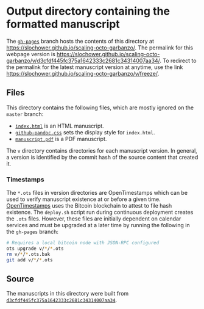 # Output directory containing the formatted manuscript

The [`gh-pages`](https://github.com/slochower/scaling-octo-garbanzo/tree/gh-pages) branch hosts the contents of this directory at https://slochower.github.io/scaling-octo-garbanzo/.
The permalink for this webpage version is https://slochower.github.io/scaling-octo-garbanzo/v/d3cfdf445fc375a1642333c2681c34314007aa34/.
To redirect to the permalink for the latest manuscript version at anytime, use the link https://slochower.github.io/scaling-octo-garbanzo/v/freeze/.

## Files

This directory contains the following files, which are mostly ignored on the `master` branch:

+ [`index.html`](index.html) is an HTML manuscript.
+ [`github-pandoc.css`](github-pandoc.css) sets the display style for `index.html`.
+ [`manuscript.pdf`](manuscript.pdf) is a PDF manuscript.

The `v` directory contains directories for each manuscript version.
In general, a version is identified by the commit hash of the source content that created it.

### Timestamps

The `*.ots` files in version directories are OpenTimestamps which can be used to verify manuscript existence at or before a given time.
[OpenTimestamps](https://opentimestamps.org/) uses the Bitcoin blockchain to attest to file hash existence.
The `deploy.sh` script run during continuous deployment creates the `.ots` files.
However, these files are initially dependent on calendar services and must be upgraded at a later time by running the following in the `gh-pages` branch:

```sh
# Requires a local bitcoin node with JSON-RPC configured
ots upgrade v/*/*.ots
rm v/*/*.ots.bak
git add v/*/*.ots
```

## Source

The manuscripts in this directory were built from
[`d3cfdf445fc375a1642333c2681c34314007aa34`](https://github.com/slochower/scaling-octo-garbanzo/commit/d3cfdf445fc375a1642333c2681c34314007aa34).

